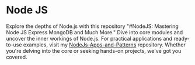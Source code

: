 # Node JS

Explore the depths of Node.js with this repository "#NodeJS: Mastering Node JS Express MongoDB and Much More." Dive into core modules and uncover the inner workings of Node.js. For practical applications and ready-to-use examples, visit my [NodeJs-Apps-and-Patterns](https://github.com/HaitheMS/NodeJs-Apps-and-Patterns) repository. Whether you're delving into the core or seeking hands-on projects, we've got you covered.
